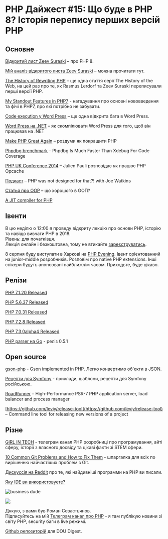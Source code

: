 # PHP Дайжест #15: Що буде в PHP 8? Історія перепису перших версій PHP

## Основне
[Відкритий лист Zeev Suraski](https://externals.io/message/102415) – про PHP 8.

[Мій аналіз відкритого листа Zeev Suraski](https://t.me/elephant_php/40) – можна прочитати тут.

[The History of Rewriting PHP](https://thehistoryoftheweb.com/php/) – ще одна стаття серії The History of the Web, на цей раз про те, як Rasmus Lerdorf та Zeev Suraski переписували перші версії PHP.

[My Standout Features in PHP7](https://medium.com/@jodylecompte/my-standout-features-in-php7-80ccd2763c55) - нагадування про основні нововведення та фічі в PHP7, про які потрібно не забувати. 

[Code execution у Word Press](https://blog.ripstech.com/2018/wordpress-file-delete-to-code-execution/) – ще одна відкрита бага в Word Press.

[Word Press на .NET](https://www.hanselman.com/blog/TheWholeOfWordPressCompiledToNETCoreAndANuGetPackageWithPeachPie.aspx) – як скомпілювати Word Press для того, щоб він працював на .NET

[Make PHP Great Again](https://andrew.carterlunn.co.uk/programming/2018/06/25/make-php-great-again.html) – роздуми як покращити PHP

[Phpdbg brenchmark](http://kizu514.com/blog/phpdbg-is-much-faster-than-xdebug-for-code-coverage/)
 – Phpdbg Is Much Faster Than Xdebug For Code Coverage
 
[PHP UK Conference 2014](https://www.youtube.com/watch?v=pxW5WdKmprs) – Julien Pauli розповідає як працює PHP Opcache 

[Подкаст](https://threedevsandamaybe.com/php-was-not-designed-for-that-with-joe-watkins/) – PHP was not designed for that?! with Joe Watkins

[Статья про OOP](https://kevinsmith.io/whats-so-great-about-oop) – що хорошого в ООП?

[A JIT compiler for PHP](https://blog.intracto.com/a-jit-compiler-for-php)




 
## Івенти
В цю неділю о 12:00 я проведу відкриту лекцію про основи PHP, iсторiю та навіщо вивчати PHP в 2018.\
Рiвень: для початкiвця.\
Лекція онлайн і безкоштовна, тому не втикайте [зареєструватись](http://bit.ly/dou_php_digest_lecture).

8 серпня буду виступати в Харкові на [PHP Evening](https://www.facebook.com/events/205567483425967/). Івент орієнтованний на junior-middle розробників. Розповім про native PHP extensions. Інші спікери будуть анонсовані найближчім часом. Приходьте, буде цікаво.

## Релізи
[PHP 7.1.20 Released](http://php.net/archive/2018.php#id2018-07-20-2)

[PHP 5.6.37 Released](http://php.net/archive/2018.php#id2018-07-20-1)

[PHP 7.0.31 Released](http://php.net/archive/2018.php#id2018-07-19-3)

[PHP 7.2.8 Released](http://php.net/archive/2018.php#id2018-07-19-2)

[PHP 7.3.0alpha4 Released](http://php.net/archive/2018.php#id2018-07-19-1)

[PHP parser на Go](https://github.com/z7zmey/php-parser/releases/tag/v0.5.1) - реліз 0.5.1

## Open source
[gson-php](https://github.com/tebru/gson-php) - Gson implemented in PHP. Легко конвертимо об'єкти в JSON.

[Рецепти для Symfony](https://github.com/sydorenkovd/symfony_recipes) - приклади, шаблони, рецепти для Symfony російською.

[RoadRunner](https://github.com/spiral/roadrunner) – High-Performance PSR-7 PHP application server, load balancer and process manager

[https://github.com/leviy/release-tool](https://github.com/leviy/release-tool) – Command line tool for releasing new versions of a project 

## Різне


[GIRL IN TECH](https://t.me/girlintech) - телеграм канал PHP розробниці про програмування, айті сферу, історії з власного досвіду та цікаві факти зі STEM сфери.

[10 Common Git Problems and How to Fix Them](https://dev.to/citizen428/10-common-git-problems-and-how-to-fix-them-234o) - шпаргалка для всіх по вирішенню найчастіших проблем з Git.

[Дискуссія на Reddit](https://www.reddit.com/r/PHP/comments/8ufxp2/whats_the_most_weirdest_program_you_have_written/) про те, які найдивніші программи на PHP ви писали.

[Яку IDE ви використовуєте?](https://www.reddit.com/r/PHP/comments/8w56nc/what_ide_do_you_use/)



![business dude](https://i.imgur.com/T0oFwRT.png)

![](https://i.imgur.com/H9h1FVz.png)

Дякую, з вами був Роман Севастьянов.\
Підписуйтесь на мій [Телеграм канал про PHP](https://t.me/elephant_php) - я там публікую новини зі світу PHP, security баги в live режимі.

[Github репозиторій](https://github.com/sevastyanovio/php-digest) для DOU Digest.
